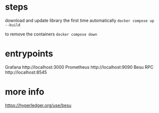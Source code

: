 

# steps

download and update library the first time automatically
`docker compose up --build`

to remove the containers
`docker compose down`

# entrypoints
Grafana	    http://localhost:3000
Prometheus  http://localhost:9090
Besu RPC    http://localhost:8545


# more info
https://hyperledger.org/use/besu